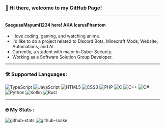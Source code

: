 ### 👋 Hi there, welcome to my GitHub Page!

---

#### SaegusaMayumi1234 here! AKA IcarusPhantom
- I love coding, gaming, and watching anime.
- I'd like to do a project related to Discord Bots, Minecraft Mods, Website, Automations, and AI.
- Currently, a student with major in Cyber Security.
- Working as a Software Solution Group Developer.

---

### 🛠️ Supported Languages:
<div>
  <img alt="TypeScript" src="https://img.shields.io/badge/-TypeScript-3178C6?style=flat-square&logo=typescript&logoColor=white" />
  <img alt="JavaScript" src="https://img.shields.io/badge/-JavaScript-F7DF1E?style=flat-square&logo=javascript&logoColor=white" />
  <img alt="HTML5" src="https://img.shields.io/badge/-HTML5-E34F26?style=flat-square&logo=html5&logoColor=white" />
  <img alt="CSS3" src="https://img.shields.io/badge/-CSS3-1572B6?style=flat-square&logo=css3&logoColor=white" />
  <img alt="PHP" src="https://img.shields.io/badge/-PHP-777BB4?style=flat-square&logo=php&logoColor=white" />
  <img alt="C" src="https://img.shields.io/badge/-C-A8B9CC?style=flat-square&logo=c&logoColor=white" />
  <img alt="C++" src="https://img.shields.io/badge/-C++-00599C?style=flat-square&logo=cplusplus&logoColor=white" />
  <img alt="C#" src="https://img.shields.io/badge/-C%23-512BD4?style=flat-square&logo=csharp&logoColor=white" />
  <img alt="Python" src="https://img.shields.io/badge/-Python-7F52FF?style=flat-square&logo=python&logoColor=white" />
  <img alt="Kotlin" src="https://img.shields.io/badge/-Kotlin-7F52FF?style=flat-square&logo=kotlin&logoColor=white" />
  <img alt="Rust" src="https://img.shields.io/badge/-Rust-000000?style=flat-square&logo=rust&logoColor=white" />
</div>

---

### 🔥 My Stats :
<picture>
  <source media="(prefers-color-scheme: dark)" srcset="https://github-readme-stats.vercel.app/api?username=SaegusaMayumi1234&show_icons=true&theme=dark&count_private=true"  />
  <source media="(prefers-color-scheme: light), (prefers-color-scheme: no-preference)" srcset="https://github-readme-stats.vercel.app/api?username=SaegusaMayumi1234&show_icons=true&count_private=true" />
  <img alt="github-stats" src="https://github-readme-stats.vercel.app/api?username=SaegusaMayumi1234&show_icons=true&count_private=true" />
</picture>


<!-- ![Overall stats](https://github-readme-stats.vercel.app/api?username=SaegusaMayumi1234&theme=dark&show_icons=true&count_private=true) -->
<!-- ![Top Langs](https://github-readme-stats.vercel.app/api/top-langs/?username=SaegusaMayumi1234&layout=compact) -->


<picture>
  <source media="(prefers-color-scheme: dark)" srcset="https://raw.githubusercontent.com/SaegusaMayumi1234/SaegusaMayumi1234/output/github-contribution-grid-snake-dark.svg" />
  <source media="(prefers-color-scheme: light)" srcset="https://raw.githubusercontent.com/SaegusaMayumi1234/SaegusaMayumi1234/output/github-contribution-grid-snake.svg" />
  <img alt="github-snake" src="https://raw.githubusercontent.com/SaegusaMayumi1234/SaegusaMayumi1234/output/github-contribution-grid-snake.svg" />
</picture>

